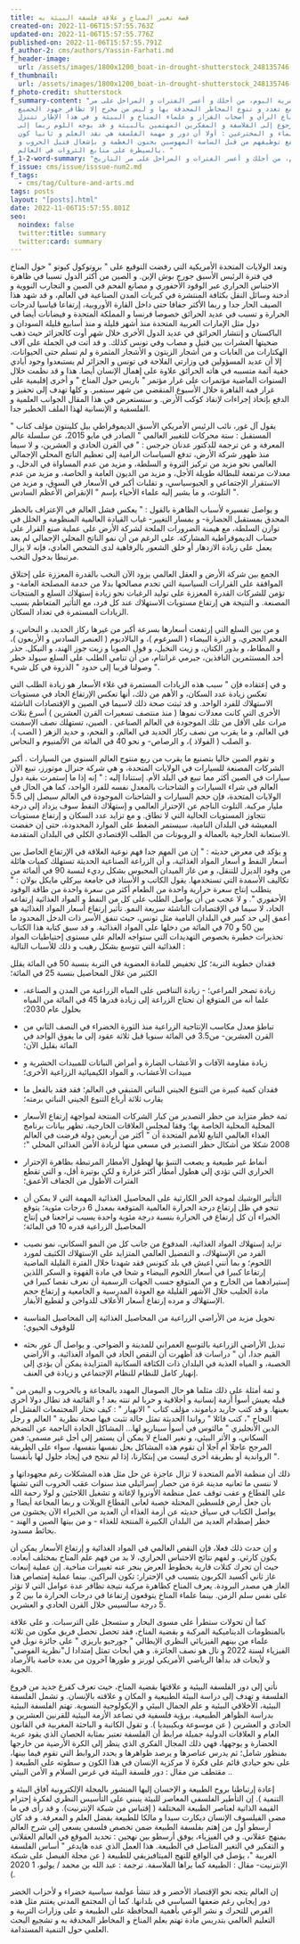 ```yaml
---
title: قصة تغير المناخ و علاقة فلسفة البيئة به
created-on: 2022-11-06T15:57:55.763Z
updated-on: 2022-11-06T15:57:55.776Z
published-on: 2022-11-06T15:57:55.791Z
f_author-2: cms/authors/Yassin-Farhati.md
f_header-image:
  url: /assets/images/1800x1200_boat-in-drought-shutterstock_248135746-20copy.jpeg
f_thumbnail:
  url: /assets/images/1800x1200_boat-in-drought-shutterstock_248135746-20copy.jpeg
f_photo-credit: shutterstock
f_summary-content: "تعيش البشرية اليوم، من أحلك و أعسر الفترات و المراحل على مر
  التاريخ مع تعدد و تنوع المخاطر المحدقة بها و ليس من مخرج إلا تظافر جهود الجميع
  من صناع الرأي و أصحاب القرار و علماء المناخ و البيئة و في هذا الإطار تتنزل
  أهمية الرجوع إلى الفلاسفة و المفكرين المهتمين بالبيئة و قد يوجه اللوم ربما إلى
  العلماء و المخترعين : أولا أن دور و مهمة الفلسفة هي نقد العلم و ثانيا كون
  هؤلاء يقع توظيفهم من قبل الساسة المهوسين بجنون العظمة و بإشعال فتيل الحروب و
  بالسيطرة على منابع الثروات في العالم. "
f_1-2-word-summary: "تعيش البشرية اليوم، من أحلك و أعسر الفترات و المراحل على مر التاريخ "
f_issue: cms/issue/isssue-num2.md
f_tags:
  - cms/tag/Culture-and-arts.md
tags: posts
layout: "[posts].html"
date: 2022-11-06T15:57:55.801Z
seo:
  noindex: false
  twitter:title: summary
  twitter:card: summary
---
```

وتعد الولايات المتحدة الأمريكية التي رفضت التوقيع على " بروتوكول كيوتو " حول المناخ في فترة الرئيس الأسبق جورج بوش الإبن. 
و الصين من أكثر الدول تسببا في ظاهرة الاحتباس الحراري عبر الوقود الأحفوري و مصانع الفحم في الصين و التجارب النووية و أدخنة وسائل النقل بكثافة المنتشرة في كبريات المدن الصناعية في العالم، و قد شهد هذا الصيف الحار جدا و ربما الأكثر جفافا حتى داخل القارة الأوروبية، إرتفاعا قياسيا لدرجات الحرارة و تسبب في عديد الحرائق خصوصا فرنسا و المملكة المتحدة و فيضانات أيضا في دول مثل الإمارات العربية المتحدة منذ أشهر قليلة و منذ أسابيع قليلة السودان و الباكستان و إنتشار الحرائق في عديد الدول الأخرى خلال شهر أوت كالجزائر حيث ذهب ضحيتها العشرات بين قتيل و مصاب وفي تونس كذلك. و قد أتت في الجملة على آلاف الهكتارات من الغابات و من أشجار الزيتون و الأشجار المثمرة و لم تسلم حتى الحيوانات. إلا أن عديد المسؤولين في وزارتي الفلاحة في تونس و الجزائر لم يستبعدوا وجود أيادي خفية آثمة متسببه في هاته الحرائق علاوة على إهمال الإنسان أيضا. هذا و قد نظمت خلال السنوات الماضية مؤتمرات على غرار مؤتمر " باريس حول المناخ " و أخرى إقليمية على غرار قمة القاهرة خلال الأسبوع المنقضي من شهر سبتمبر. و كلها تهدف إلى تحفيز و الدفع بإتخاذ إجراءات 
لإنقاذ كوكب الأرض. و سنستعرض في هذا المقال الجوانب العلمية و الفلسفية و الإنسانية لهذا الملف الخطير جدا.

يقول آل غور، نائب الرئيس الأمريكي الأسبق الديموقراطي بيل كلينتون مؤلف كتاب " المستقبل : ستة محركات للتغيير العالمي " الصادر في مايو 2015، عن سلسلة عالم المعرفة و عن ترجمة للدكتور عدنان جرجس : " في القرن الحادي و العشرين، و لا سيما منذ ظهور شركة الأرض، تدفع السياسات الرامية إلى تعظيم الناتج المحلي الإجمالي العالمي نحو مزيد من تركيز الثروة و السلطة، و مزيد من عدم المساواة في الدخل، و معدلات مرتفعة للبطالة طويلة الأجل، و مزيد من الديون العامة و الخاصة، و مزيد من عدم الاستقرار الإجتماعي و الجيوسياسي، و تقلبات أكبر في الأسعار في السوق، و مزيد من التلوث، و ما يشير إليه علماء الأحياء بإسم " الإنقراض الأعظم السادس ".

و يواصل تفسيره لأسباب الظاهرة بالقول : " يعكس فشل العالم في الإعتراف بالخطر المحدق بمستقبل الحضارة- و بمسار 
التغيير- غياب القيادة العالمية المنظومة و الخلل في توازن السلطة، مع هيمنة الضرورات الملحة لشركة الأرض على عملية صنع القرار على حساب الديموقراطية المشاركة. على الرغم من أن نمو الناتج المحلي الإجمالي لم يعد يعمل على زيادة الازدهار أو خلق الشعور بالرفاهية لدى الشخص العادي، فإنه لا يزال مرتبطا بدخول النخب. 

الجمع بين شركة الأرض و العقل العالمي يزود الآن النخب بالقدرة المعززة على إختلاق الموافقة على القرارات السياسية التي تخدم مصالحها بدلا من خدمة المصلحة العامة- و تؤمن للشركات القدرة المعززة على توليد الرغبات نحو زيادة إستهلاك السلع و المنتجات المصنعة. و النتيجة هي إرتفاع مستويات الاستهلاك عند كل فرد، مع التأثير المتعاظم بسبب الزيادات المستمرة في تعداد السكان.

و من بين السلع التي إرتفعت أسعارها بسرعة أكبر من غيرها ركاز الحديد، و النحاس، و الفحم الحجري، و الذرة البيضاء ( السرغوم )، و البالاديوم ( العنصر السادس و الأربعون )، و المطاط، و بذور الكتان، و زيت النخيل، و فول الصويا و زيت جوز الهند، و النيكل. حذر أحد المستثمرين النافذين، جيرمي غرانثام، من أن تنامي الطلب على السلع سيولد خطر وصولنا قريبا إلى حدود " الذروة في كل شيء ". 

 و في إعتقاده فإن " سبب هذه الزيادات المستمرة في غلاء الأسعار هو زيادة الطلب التي تعكس زيادة عدد السكان، و الأهم من 
ذلك، أنها تعكس الإرتفاع الحاد في مستويات الاستهلاك للفرد الواحد. و قد ثبتت صحة ذلك لاسيما في الصين و الإقتصادات الناشئة الأخرى التي كانت معدلات نموها ( منذ منتصف تسعيرات القرن العشرين ) أسرع بثلاث مرات على الأقل من تلك الموجودة في العالم الصناعي . الصين، تستهلك نصف الإسمنت في العالم، و ما يقرب من نصف ركاز الحديد في العالم، و الفحم، و حديد الزهر ( الصب )، و الصلب ( الفولاذ )، و الرصاص- و نحو 40 في المائة من الألمنيوم و النحاس.

 و تقوم الصين حاليا بتصنيع ما يقرب من ربع منتوج العالم السنوي من السيارات . أكبر الشركات المصنعة للسيارات في الولايات المتحدة، و هي شركة جنرال موتورز، تبيع الآن سيارات في الصين أكثر مما تبيع في البلد الأم. إستنادا إليه : " إنه إذا ما إستمرت بقية دول العالم في شراء السيارات و الشاحنات بالمعدل نفسه للفرد الواحد، كما هي الحال في الولايات المتحدة، فإن حجم السيارات و الشاحنات الموجودة في العالم سيصل إلى 5.5 مليار مركبة. التلوث الناجم عن الإحترار العالمي و إستهلاك النفط سوف يزداد إلى درجة تتجاوز المستويات الحالية التي لا تطاق. و مع تزايد عدد السكان و إرتفاع مستويات المعيشة في البلدان النامية، سيستمر الضغط على الموارد المحدودة، حتى إن خفضت الاستعانة الخارجية بالعمالة و الروبوتات من الطلب 
الإقتصادي الكلي في البلدان المتقدمة.

 و يؤكد في معرض حديثه : " إن من المهم جدا فهم نوعية العلاقة في الإرتفاع الحاصل بين أسعار النفط و أسعار المواد الغذائية، و أن الزراعة الصناعية الحديثة تستهلك كميات هائلة من وقود الديزل للتنقل، و من غاز الميدان المحبوس بشكل رديء لنسبة 90 في ألمائة من تكاليف الأسمدة التي تستخدمها. يقول الكاتب و الأستاذ في جامعة بيركلي مايكل بولان : " يتطلب إنتاج سعرة حرارية واحدة من الطعام أكثر من سعرة واحدة من طاقة الوقود الأحفوري ". و لا عجب من أن يواصل الطلب على كل من النفط و المواد الغذائية إرتفاعه الحاد، لا سيما في الإقتصادات الناشئة سريعة النمو. تأثير إرتفاع أسعار المواد الغذائية هو أعمق إلى حد كبير في البلدان النامية مثل تونس، حيث تنفق الأسر ذات الدخل المحدود ما بين 50 و 70 في المائة من دخلها على المواد الغذائية.
و قد سبق كتابة هذا الكتاب تحذيرات خطيرة بخصوص التهديدات التي ستواجه العالم على مستوى إحتياطيات المواد الغذائية التي تتوسع بشكل رهيب و ذلك للأسباب التالية :

فقدان خطوبة التربة؛ كل تخفيض للمادة العضوية في التربة بنسبة 50 في المائة يقلل الكثير من غلال المحاصيل بنسبة 25 في المائة؛

- زيادة تصحر المراعي؛ - زيادة التنافس على المياه الزراعية من المدن و الصناعة، علما أنه من المتوقع أن تحتاج الزراعة إلى زيادة قدرها 45 في المائة من المياه بحلول عام 2030؛

- تباطؤ معدل مكاسب الإنتاجية الزراعية منذ الثورة الخضراء في النصف الثاني من القرن العشرين- من3.5 في المائة سنويا قبل ثلاثة عقود إلى ما يفوق الواحد في المائة بقليل الآن؛

- زيادة مقاومة الآفات و الأعشاب الضارة و أمراض النباتات للمبيدات الحشرية و مبيدات الأعشاب، و المواد الكيميائية الزراعية الأخرى؛

- فقدان كمية كبيرة من التنوع الجيني النباتي المتبقي في العالم؛ فقد فقد بالفعل ما يقارب ثلاثة أرباع التنوع الجيني النباتي برمته؛ 
- ثمة خطر متزايد من حظر التصدير من كبار الشركات المنتجة لمواجهة إرتفاع الأسعار المحلية المحلية الخاصة بها؛ وفقا لمجلس العلاقات الخارجية، تظهر بيانات برنامج الغذاء العالمي التابع للأمم المتحدة أن " أكثر من أربعين دولة فرضت في العالم 2008 
شكلا من أشكال حظر التصدير في مسعى منها لزيادة الأمن الغذائي المحلي "؛ 

- أنماط غير طبيعية و يصعب التنبؤ بها لهطول الأمطار المرتبطة بظاهرة الإحترار الحراري التي تؤدي إلي هطول أمطار أكثر 
غزارة و لكن بوتيرة أقل، و التي تقطع الفترات الأطول من الجفاف الأعمق؛ 

- التأثير الوشيك لموجة الحر الكارثية على المحاصيل الغذائية المهمة التي لا يمكن أن تنجو في ظل إرتفاع درجة الحرارة العالمية المتوقعة بمعدل 6 درجات مئوية؛ يتوقع الخبراء أن كل إرتفاع في الحرارة بنسبة درجة مئوية واحدة يسبب تراجعنا في إنتاج المحاصيل الزراعية قدره 10 في المائة؛

- تزايد إستهلاك المواد الغذائية، المدفوع من جانب كل من النمو السكاني، نمو نصيب الفرد من الإستهلاك، و التفضيل العالمي المتزايد على الإستهلاك الكثيف لمورد اللحوم؛ و بما أنني اعيش في بلد كتونس فقد شهدنا خلال الفترة القليلة الماضية إرتفاعا كبيرا في أسعار اللحوم البيضاء و شحا في مادة القهوة و السكر اللذين إستيرادهما من الخارج و من المتوقع حسب الجهات الرسمية أن نعرف نقصا كبيرا في مادة الحليب خلال الأشهر القليلة مع العودة المدرسية و الجامعية و إرتفاع حجم الإستهلاك و مرده إرتفاع أسعار الأعلاف للدواجن و لقطيع الأبقار. 

- تحويل مزيد من الأراضي الزراعية من المحاصيل الغذائية إلى المحاصيل المناسبة للوقوف الحيوي؛ 

- تبديل الأراضي الزراعية بالتوسع العمراني للمدينة و الضواحي. و يواصل آل غور بحثه القيم جدا، أن " دراسات قد أظهرت أن النقص الحاد في المواد الغذائية، و الأراضي الخصبة، و المياه العذبة في البلدان ذات الكثافة السكانية المتزايدة يمكن أن يؤدي إلى إنهيار كامل للنظام للنظام الإجتماعي و زيادة في العنف. 

" و ثمة أمثلة على ذلك مثلما هو حال الصومال المهدد بالمجاعة و بالحروب و اليمن من قبله يعيش أسوأ أزمة إنسانية و أخلاقية و حربا لم تنته بعد ! و القائمة قد تطال دولا أخرى بعينها. و قد كتب جاريد دياموند، مؤلف كتاب " الانهيار " : كيف تختار المجتمعات الفشل أم النجاح "، كتب قائلا " رواندا الحديثة تمثل حالة تثبت فيها صحة نظرية " العالم و رجل الدين الأنجليزي " مالثوس في أسوأ سيناريو لها... المشاكل الحادة الناجمة عن التضخم السكاني، و الأثر البيئي، و تغير المناخ لا يمكن أن يستمر إلى أجل غير مسمى: فمن المرجح عاجلا أم آجلا أن تقوم هذه المشاكل بحل نفسها بنفسها، سواء على الطريقة الرواندية أو بطريقة أخرى ليست من إبتكارنا، إذا لم ننجح في إيجاد حلول لها بأنفسنا ".

 ذلك أن منظمة الأمم المتحدة لا تزال عاجزة عن حل مثل هذه المشكلات رغم مجهوداتها و لا ننسى ما تعانيه مدينة غزة من حصار إسرائيلي منذ سنوات عقب الحروب التي تشنها على القطاع و عقب توقف عمل منظمة الأونروا لإغاثة و تشغيل اللاجئين و لولا رحمة الله بأن جعل أرض فلسطين المحتلة خصبة لعانى القطاع الويلات و ربما المجاعة أيضا! و يواصل الكتاب في سياق حديثه عن أزمة الغذاء أن العديد من الخبراء الآن يخشون من خطر إصطدام العديد من البلدان الكبيرة المنتجة للغذاء - و من بينها الصين و الهند - بحائط مسدود.

 و إن حدث ذلك فعلا، فإن النقص العالمي في المواد الغذائية و إرتفاع الأسعار يمكن أن يكون كارثي. و لفهم نتائج الاحتباس الحراري، لا بد من فهم علم المناخ بمختلف أبعاده. حيث أن تحرك كتلات قارية بخطوط العرض ينجر عنه تغييرات مناخية. إن عملية إنبعاث غاز ثاني أكسيد الكربون يتسبب في الإحترار: تكون البراكين. بينما عملية إمتصاص هذا الغاز هي مصدر البرودة. يعرف المناخ كظاهرة مركبة نتيجة تظافر عدة عوامل التي لا تؤثر على نفس سلم الزمن. بينما علماء المناخ يتوقعون إرتفاعا في درجات الحرارة ما بين 2 و 5 درجة سالسيس خلال القرن الحادي و العشرين. 

كما أن تحولات ستطرأ على مسوى البحار و ستسجل على الترسبات. و على علاقة بالمنظومات الديناميكية المركبة و بقضية المناخ، فقد تحصل تحصل فريق مكون من ثلاثة علماء من بينهم الفيزيائي النظري الإيطالي " جورجيو باريزي " على جائزة نوبل في الفيزياء لسنة 2022 و نال هو نصف الجائزة. و هي أبحاث تمثل إمتدادا ل"نظرية الفوضى" و لأبحاث قد بدأها الرياضي الأمريكي لورنز و طورها آخرون من بعده خاصة بالأرصاد الجوية.

 نأتي إلى دور الفلسفة البيئية و علاقتها بقضية المناخ، حيث تعرف كفرع جديد من فروع الفلسفة و تهدف إلى دراسة البيئة الطبيعية و المكان و علاقته بالإنسان. و تشمل الفلسفة البيئية، الأخلاقي البيئية و علم الجمال البيئي و الإيكولوجية النسوية. تهتم الفلسفة البيئية بدراسة الظواهر الطبيعية. برؤية فلسفية في تصاعد الأزمة البيئية للقرنين العشرين و الحادي و العشرين ( عن موسوعة ويكيبيديا ). و تقول الكاتبة و الباحثة المغربية في القانون العام و العلاقات الدولية جميلة مرابط أن الفلسفة تعتبر بمثابة الحصان الذي يقود عربة الحضارة و يوجهها، فهي ذلك المجال الفكري الذي ينظر إلى الكرة الأرضية من خارجها بمنظور شامل؛ ثم يدرس عناصرها و يرصد ظواهرها و يحدد الروابط التي تقوم فيما بينها، على نحو حيادي قائم على فكرة لا مركزية الإنسان في هذا الكون و سطوته على الطبيعة ( مقتطف من مقال : دور فلسفة البيئة في غرس السلام و الأمن البيئي ..

 إعادة إرتباطنا بروح الطبيعة و الإحسان إليها المنشور بالمجلة الإلكترونية آفاق البيئة و التنمية ). إن التأطير الفلسفي المعاصر للبيئة ينبني على التأسيس النظري لفكرة إحترام القيمة الذاتية لعناصر الطبيعة المختلفة ( إقتباس من شبكة الإنترنيت). و قد رأى في ما مضى الفيلسوف الإنسان ديكارت سيدا و مالكا للطبيعة بفضل العلم و المعرفة. و قد كان أرسطو أول من إهتم بفلسفة الطبيعة ضمن تخصص فلسفي يسعى إلى شرح العالم بمنهج عقلاني. و في الفيزياء، يوفق أرسطو بين نهجين : تحديد الموقع في العالم العقلاني و التفكير في التغير المتأصل في الطبيعة. هذا العمل الذي عده هايدغر " أساس الفلسفة الغربية "، يؤصل في الواقع للنهج الميتافيزيقي للطبيعة ( عن مجلة الفيصل على شبكة الإنترنيت- مقال : الطبيعة كما يراها الفلاسفة. ترجمة : عبد الله بن محمد / يوليو، 1 2020 ). 

إن العالم يتجه نحو الإقتصاد الأخضر و قد تنشأ عولمة سياسية خضراء و لأحزاب الخضر دور إيجابي رغم ضعفها السياسي في بلدانها. كما أن المجتمع المدني يغتنم مثل هذه الفرص للتحرك و نشر الوعي بأهمية المحافظة على الطبيعة و على وزارات التربية و التعليم العالمي بتدريس مادة تهتم بعلم المناخ و المخاطر المحدقة به و تشجيع البحث العلمي حول التنمية المستدامة.